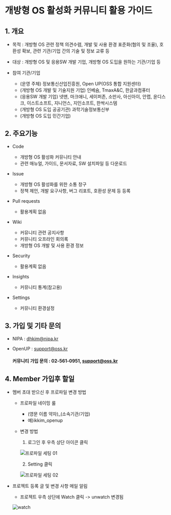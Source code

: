 # 개방형 OS 활성화 커뮤니티 활용 가이드

## 1. 개요

* 목적 : 개방형 OS 관련 정책 의견수렴, 개발 및 사용 환경 표준화(협의 및 조율), 호환성 확보, 관련 기관/기업 간의 기술 및 정보 교류 등

* 대상 : 개방형 OS 및 응용SW 개발 기업, 개방형 OS 도입을 원하는 기관/기업 등

* 참여 기관/기업
  * (운영 주체) 정보통신산업진흥원, Open UP(OSS 통합 지원센터)
  * (개방형 OS 개발 및 기술지원 기업) 인베슘, TmaxA&C, 한글과컴퓨터
  * (응용SW 개발 기업) 넷맨, 마크애니, 세이퍼존, 소만사, 아신아이, 안랩, 윤디스크, 이스트소프트, 지니언스, 지인소프트, 한싹시스템
  * (개방형 OS 도입 공공기관) 과학기술정보통신부
  * (개방형 OS 도입 민간기업)
  

## 2. 주요기능

* Code
  * 개방형 OS 활성화 커뮤니티 안내
  * 관련 매뉴얼, 가이드, 문서자료, SW 설치파일 등 다운로드
  
* Issue
  * 개방형 OS 활성화를 위한 소통 창구
  * 정책 제언, 개발 요구사항, 버그 리포트, 호환성 문제 등 등록
  
* Pull requests
  * 활용계획 없음
  
* Wiki
  * 커뮤니티 관련 공지사항
  * 커뮤니티 오프라인 회의록
  * 개방형 OS 개발 및 사용 환경 정보
  
* Security
  * 활용계획 없음
  
* Insights
  * 커뮤니티 통계(참고용)
  
* Settings
  * 커뮤니티 환경설정
  
## 3. 가입 및 기타 문의

* NIPA : dhkim@nipa.kr
* OpenUP : support@oss.kr

  #### 커뮤니티 가입 문의 : 02-561-0951, support@oss.kr

  
## 4. Member 가입후 할일

* 멤버 초대 받으신 후 프로파일 변경 방법
  * 프로파일 네이밍 룰
    * (영문 이름 약자)_(소속기관/기업)
    * 예)ikkim_openup
  * 변경 방법
    1) 로그인 후 우측 상단 아이콘 클릭
    
    ![프로파일 세팅 01](https://user-images.githubusercontent.com/68671972/89360167-820cba00-d702-11ea-91d7-f52c59da9796.png)
    
    2) Setting 클릭
    
    ![프로파일 세팅 02](https://user-images.githubusercontent.com/68671972/89359956-03178180-d702-11ea-9a63-1abf12a3011c.png)
    
* 프로젝트 등록 글 및 변경 사항 메일 알림
  * 프로젝트 우측 상단에 Watch 클릭 -> unwatch 변경됨
  
  ![watch](https://user-images.githubusercontent.com/68671972/89596097-4eac6580-d891-11ea-8bde-eddd08417218.png)



